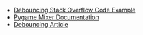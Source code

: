 * [Debouncing Stack Overflow Code Example](https://raspberrypi.stackexchange.com/questions/76667/debouncing-buttons-with-rpi-gpio-too-many-events-detected)
* [Pygame Mixer Documentation](https://www.pygame.org/docs/ref/mixer.html)
* [Debouncing Article](https://sourceforge.net/p/raspberry-gpio-python/wiki/Inputs/)
